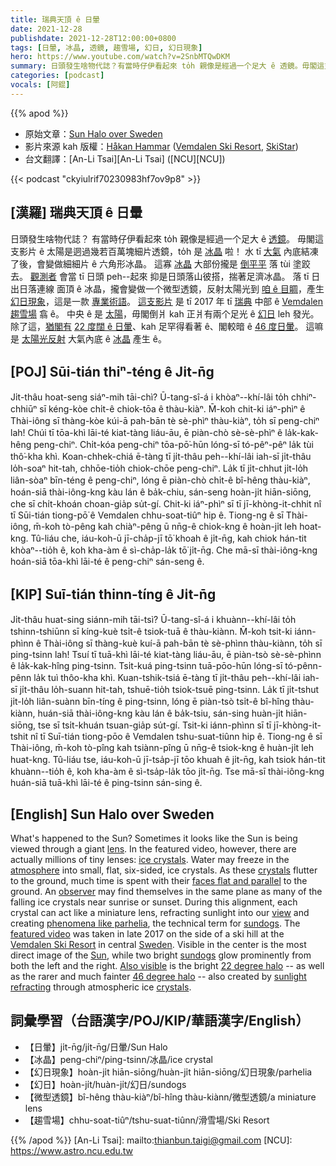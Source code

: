 ```yaml
---
title: 瑞典天頂 ê 日暈
date: 2021-12-28
publishdate: 2021-12-28T12:00:00+0800
tags: [日暈, 冰晶, 透鏡, 趨雪場, 幻日, 幻日現象]
hero: https://www.youtube.com/watch?v=2SnbMTQwDKM
summary: 日頭發生啥物代誌？有當時仔伊看起來 to̍h 親像是經過一个足大 ê 透鏡。毋閣這支影片 ê 太陽是迵過幾若百萬 ê 細片透鏡，to̍h 是 冰晶啦！
categories: [podcast]
vocals: [阿錕]
---
```


{{% apod %}}

- 原始文章：[Sun Halo over Sweden](https://apod.nasa.gov/apod/ap211228.html)
- 影片來源 kah 版權：[Håkan Hammar](https://www.facebook.com/hakanhf) ([Vemdalen Ski Resort](https://www.skistar.com/sv/vara-skidorter/vemdalen/vinter-i-vemdalen/), [SkiStar](https://www.skistar.com/en/corporate/))
- 台文翻譯：[An-Li Tsai][An-Li Tsai] ([NCU][NCU])

{{< podcast "ckyiulrif70230983hf7ov9p8" >}}

## [漢羅] 瑞典天頂 ê 日暈
日頭發生啥物代誌？
有當時仔伊看起來 to̍h 親像是經過一个足大 ê [透鏡][lens]。
毋閣這支影片 ê 太陽是迵過幾若百萬塊細片透鏡，to̍h 是 [冰晶][ice crystals] 啦！
水 tī [大氣][atmosphere] 內底結凍了後，會變做細細片 ê 六角形冰晶。
這寡 [冰晶][crystals] 大部份攏是 [倒平平][faces flat and parallel] 落 tùi 塗跤去。
[觀測者][observer] 會當 tī 日頭 peh--起來 抑是日頭落山彼搭，揣著足濟冰晶。
落 tī 日出日落連線 面頂 ê 冰晶，攏會變做一个微型透鏡，反射太陽光到 [咱 ê 目睭][view]，產生 [幻日現象][sundogs]，這是一款 [專業術語][phenomena like parhelia]。
[這支影片][featured video] 是 tī 2017 年 tī [瑞典][Sweden] 中部 ê [Vemdalen 趨雪場][Vemdalen Ski Resort] 翕 ê。
中央 ê 是 [太陽][Sun]，毋閣倒爿 kah 正爿有兩个足光 ê [幻日][sundogs] leh 發光。
除了這，[猶閣有][Also visible] [22 度闊 ê 日暈][22 degree halo]、kah 足罕得看著 ê、閣較暗 ê [46 度日暈][46 degree halo]。
這嘛是 [太陽光反射][sunlight refracting] 大氣內底 ê [冰晶][crystals] 產生 ê。

## [POJ] Sūi-tián thiⁿ-téng ê Ji̍t-n̄g
Ji̍t-thâu hoat-seng siáⁿ-mih tāi-chì?
Ū-tang-sî-á i khòaⁿ--khí-lâi to̍h chhiⁿ-chhiūⁿ sī kéng-kòe chi̍t-ê chiok-tōa ê thàu-kiàⁿ.
M̄-koh chit-ki iáⁿ-phìⁿ ê Thài-iông sī thàng-kòe kúi-ā pah-bān tè sè-phìⁿ thàu-kiàⁿ, to̍h sī peng-chiⁿ lah!
Chúi tī tōa-khì lāi-té kiat-tàng liáu-āu, ē piàn-chò sè-sè-phìⁿ ê la̍k-kak-hêng peng-chiⁿ.
Chi̍t-kóa peng-chiⁿ tōa-pō͘-hūn lóng-sī tó-pêⁿ-pêⁿ la̍k tùi thô͘-kha khì.
Koan-chhek-chiá ē-tàng tī ji̍t-thâu peh--khí-lâi iah-sī ji̍t-thâu lo̍h-soaⁿ hit-tah, chhōe-tio̍h chiok-chōe peng-chiⁿ.
La̍k tī ji̍t-chhut ji̍t-lo̍h liân-sòaⁿ bīn-téng ê peng-chiⁿ, lóng ē piàn-chò chi̍t-ê bî-hêng thàu-kiàⁿ, hoán-siā thài-iông-kng kàu lán ê ba̍k-chiu, sán-seng hoàn-ji̍t hiān-siōng, che sī chi̍t-khoán choan-gia̍p su̍t-gí.
Chit-ki iáⁿ-phìⁿ sī tī jī-khòng-it-chhit nî tī Sūi-tián tiong-pō͘ ê Vemdalen chhu-soat-tiûⁿ hip ê.
Tiong-ng ê sī Thài-iông, m̄-koh tò-pêng kah chiàⁿ-pêng ū nn̄g-ê chiok-kng ê hoàn-ji̍t leh hoat-kng.
Tû-liáu che, iáu-koh-ū jī-cha̍p-jī tō͘ khoah ê ji̍t-n̄g, kah chiok hán-tit khòaⁿ--tio̍h ê, koh kha-àm ê sì-cha̍p-la̍k tō͘ ji̍t-n̄g.
Che mā-sī thài-iông-kng hoán-siā tōa-khì lāi-té ê peng-chiⁿ sán-seng ê.

## [KIP] Suī-tián thinn-tíng ê Ji̍t-n̄g
Ji̍t-thâu huat-sing siánn-mih tāi-tsì?
Ū-tang-sî-á i khuànn--khí-lâi to̍h tshinn-tshiūnn sī kíng-kuè tsi̍t-ê tsiok-tuā ê thàu-kiànn.
M̄-koh tsit-ki iánn-phìnn ê Thài-iông sī thàng-kuè kuí-ā pah-bān tè sè-phìnn thàu-kiànn, to̍h sī ping-tsinn lah!
Tsuí tī tuā-khì lāi-té kiat-tàng liáu-āu, ē piàn-tsò sè-sè-phìnn ê la̍k-kak-hîng ping-tsinn.
Tsi̍t-kuá ping-tsinn tuā-pōo-hūn lóng-sī tó-pênn-pênn la̍k tuì thôo-kha khì.
Kuan-tshik-tsiá ē-tàng tī ji̍t-thâu peh--khí-lâi iah-sī ji̍t-thâu lo̍h-suann hit-tah, tshuē-tio̍h tsiok-tsuē ping-tsinn.
La̍k tī ji̍t-tshut ji̍t-lo̍h liân-suànn bīn-tíng ê ping-tsinn, lóng ē piàn-tsò tsi̍t-ê bî-hîng thàu-kiànn, huán-siā thài-iông-kng kàu lán ê ba̍k-tsiu, sán-sing huàn-ji̍t hiān-siōng, tse sī tsi̍t-khuán tsuan-gia̍p su̍t-gí.
Tsit-ki iánn-phìnn sī tī jī-khòng-it-tshit nî tī Suī-tián tiong-pōo ê Vemdalen tshu-suat-tiûnn hip ê.
Tiong-ng ê sī Thài-iông, m̄-koh tò-pîng kah tsiànn-pîng ū nn̄g-ê tsiok-kng ê huàn-ji̍t leh huat-kng.
Tû-liáu tse, iáu-koh-ū jī-tsa̍p-jī tōo khuah ê ji̍t-n̄g, kah tsiok hán-tit khuànn--tio̍h ê, koh kha-àm ê sì-tsa̍p-la̍k tōo ji̍t-n̄g.
Tse mā-sī thài-iông-kng huán-siā tuā-khì lāi-té ê ping-tsinn sán-sing ê.

## [English] Sun Halo over Sweden
What's happened to the Sun?
Sometimes it looks like the Sun is being viewed through a giant [lens][lens].
In the featured video, however, there are actually millions of tiny lenses: [ice crystals][ice crystals].
Water may freeze in the [atmosphere][atmosphere] into small, flat, six-sided, ice crystals.
As these [crystals][crystals] flutter to the ground, much time is spent with their [faces flat and parallel][faces flat and parallel] to the ground.
An [observer][observer] may find themselves in the same plane as many of the falling ice crystals near sunrise or sunset.
During this alignment, each crystal can act like a miniature lens, refracting sunlight into our [view][view] and creating [phenomena like parhelia][phenomena like parhelia], the technical term for [sundogs][sundogs].
The [featured video][featured video] was taken in late 2017 on the side of a ski hill at the [Vemdalen Ski Resort][Vemdalen Ski Resort] in central [Sweden][Sweden].
Visible in the center is the most direct image of the [Sun][Sun], while two bright [sundogs][sundogs] glow prominently from both the left and the right.
[Also visible][Also visible] is the bright [22 degree halo][22 degree halo] -- as well as the rarer and much fainter [46 degree halo][46 degree halo] -- also created by [sunlight refracting][sunlight refracting] through atmospheric ice [crystals][crystals].

## 詞彙學習（台語漢字/POJ/KIP/華語漢字/English）
- 【日暈】ji̍t-n̄g/ji̍t-n̄g/日暈/Sun Halo
- 【冰晶】peng-chiⁿ/ping-tsinn/冰晶/ice crystal
- 【幻日現象】hoàn-ji̍t hiān-siōng/huàn-ji̍t hiān-siōng/幻日現象/parhelia
- 【幻日】hoàn-ji̍t/huàn-ji̍t/幻日/sundogs
- 【微型透鏡】bî-hêng thàu-kiàⁿ/bî-hîng thàu-kiànn/微型透鏡/a miniature lens
- 【趨雪場】chhu-soat-tiûⁿ/tshu-suat-tiûnn/滑雪場/Ski Resort


{{% /apod %}}
[An-Li Tsai]: mailto:thianbun.taigi@gmail.com
[NCU]: https://www.astro.ncu.edu.tw

[lens]:https://en.wikipedia.org/wiki/Lens_(optics)
[ice crystals]:http://www.its.caltech.edu/~atomic/snowcrystals/halos/halos.htm
[atmosphere]:https://www.nasa.gov/sites/default/files/images/463940main_atmosphere-layers2_full.jpg
[crystals]:https://en.wikipedia.org/wiki/Ice_crystal
[faces flat and parallel]:https://www.atoptics.co.uk/halo/orplate.htm
[observer]:http://littlefun.org/uploads/52410bb8e691b267f97d9278_736.jpg
[view]:https://apod.nasa.gov/apod/ap100208.html
[phenomena like parhelia]:http://www.atoptics.co.uk/halo/parhelia.htm
[sundogs]:https://apod.nasa.gov/apod/ap990823.html
[featured video]:https://www.facebook.com/hakanhf/videos/10210053095156104/
[Vemdalen Ski Resort]:https://www.skistar.com/en/ski-destinations/vemdalen/winter-in-vemdalen/
[Sweden]:http://en.wikipedia.org/wiki/Sweden
[Sun]:https://solarsystem.nasa.gov/solar-system/sun/in-depth/
[sundogs]:http://ww2010.atmos.uiuc.edu/(Gh)/guides/mtr/opt/ice/sd.rxml
[Also visible]:http://hyperphysics.phy-astr.gsu.edu/hbase/atmos/halo.html
[22 degree halo]:http://hyperphysics.phy-astr.gsu.edu/hbase/atmos/halo22.html
[46 degree halo]:http://www.atoptics.co.uk/halo/46hal.htm
[sunlight refracting]:http://www.atoptics.co.uk/halo/circular.htm
[crystals]:https://apod.nasa.gov/apod/ap200224.html
